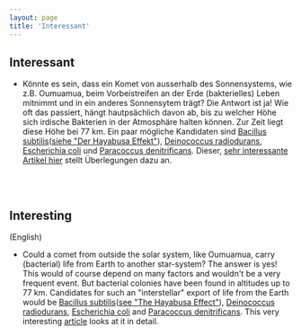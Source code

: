 ```yaml
---
layout: page
title: 'Interessant'
---
```



## Interessant

* Könnte es sein, dass ein Komet von ausserhalb des Sonnensystems, wie z.B. Oumuamua, beim Vorbeistreifen an der Erde (bakterielles) Leben mitnimmt und in ein anderes Sonnensytem trägt? Die Antwort ist ja! Wie oft das passiert, hängt hautpsächlich davon ab, bis zu welcher Höhe sich irdische Bakterien in der Atmosphäre halten können. Zur Zeit liegt diese Höhe bei 77 km. Ein paar mögliche Kandidaten sind [Bacillus subtilis](https://de.wikipedia.org/wiki/Bacillus_subtilis)([siehe "Der Hayabusa Effekt"](/2020/11/12/Der-Hayabusa-Effekt-Teil-1/)), [Deinococcus radiodurans](https://de.wikipedia.org/wiki/Deinococcus_radiodurans), [Escherichia coli](https://de.wikipedia.org/wiki/Escherichia_coli) und [Paracoccus denitrificans](https://de.wikipedia.org/wiki/Paracoccus_denitrificans). Dieser, [sehr interessante Artikel hier](https://doi.org/10.1017/S1473550419000314) stellt Überlegungen dazu an.

<br>
<br>


## Interesting

<span id="english">(English)</span>
* Could a comet from outside the solar system, like Oumuamua, carry (bacterial) life from Earth to another star-system? The answer is yes! This would of course depend on many factors and wouldn't be a very frequent event. But bacterial colonies have been found in altitudes up to 77 km. Candidates for such an "interstellar" export of life from the Earth would be [Bacillus subtilis](https://en.wikipedia.org/wiki/Bacillus_subtilis)([see "The Hayabusa Effect"](/TheHayabusaEffect/)), [Deinococcus radiodurans](https://en.wikipedia.org/wiki/Deinococcus_radiodurans), [Escherichia coli](https://en.wikipedia.org/wiki/Escherichia_coli) and [Paracoccus denitrificans](https://en.wikipedia.org/wiki/Paracoccus_denitrificans). This very interesting [article](https://doi.org/10.1017/S1473550419000314) looks at it in detail. 
